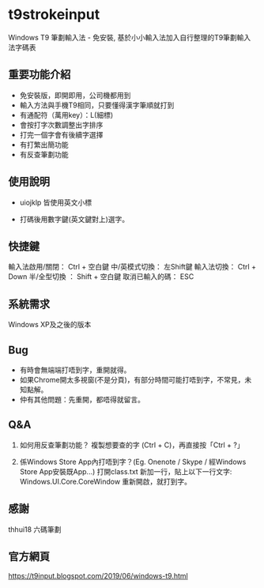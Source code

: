 # t9strokeinput
Windows T9 筆劃輸入法 - 免安裝, 基於小小輸入法加入自行整理的T9筆劃輸入法字碼表

## 重要功能介紹
- 免安裝版，即開即用，公司機都用到
- 輸入方法與手機T9相同，只要懂得漢字筆順就打到
- 有通配符（萬用key）：L(細標)
- 會按打字次數調整出字排序
- 打完一個字會有後續字選擇
- 有打繁出簡功能
- 有反查筆劃功能

## 使用說明
* uiojklp 皆使用英文小標
- 打碼後用數字鍵(英文鍵對上)選字。


## 快捷鍵
輸入法啟用/關閉： Ctrl + 空白鍵 
中/英模式切換： 左Shift鍵
輸入法切換： Ctrl + Down 
半/全型切換 ： Shift + 空白鍵
取消已輸入的碼： ESC

## 系統需求
Windows XP及之後的版本

## Bug
- 有時會無端端打唔到字，重開就得。
- 如果Chrome開太多視窗(不是分頁)，有部分時間可能打唔到字，不常見，未知點解。
- 仲有其他問題：先重開，都唔得就留言。

## Q&A

1. 如何用反查筆劃功能？
複製想要查的字 (Ctrl + C)，再直接按「Ctrl + ?」

2. 係Windows Store App內打唔到字？(Eg. Onenote / Skype / 經Windows Store App安裝既App...)
打開class.txt 新加一行，貼上以下一行文字:
Windows.UI.Core.CoreWindow
重新開啟，就打到字。

## 感謝
thhui18
六碼筆劃

## 官方網頁
https://t9input.blogspot.com/2019/06/windows-t9.html
